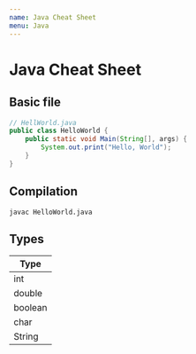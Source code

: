 ```yaml
---
name: Java Cheat Sheet
menu: Java
---
```


# Java Cheat Sheet

## Basic file

```java
// HellWorld.java
public class HelloWorld {
    public static void Main(String[], args) {
        System.out.print("Hello, World");
    }
}
```

## Compilation

```shell
javac HelloWorld.java
```

## Types

| Type    |
| ------- |
| int     |
| double  |
| boolean |
| char    |
| String  |
